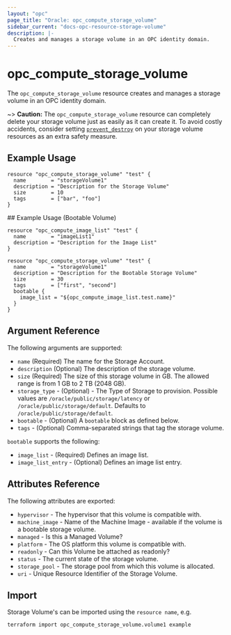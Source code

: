 ```yaml
---
layout: "opc"
page_title: "Oracle: opc_compute_storage_volume"
sidebar_current: "docs-opc-resource-storage-volume"
description: |-
  Creates and manages a storage volume in an OPC identity domain.
---
```


# opc\_compute\_storage\_volume

The ``opc_compute_storage_volume`` resource creates and manages a storage volume in an OPC identity domain.

~> **Caution:** The ``opc_compute_storage_volume`` resource can completely delete your storage volume just as easily as it can create it. To avoid costly accidents, consider setting [``prevent_destroy``](/docs/configuration/resources.html#prevent_destroy) on your storage volume resources as an extra safety measure.

## Example Usage

```
resource "opc_compute_storage_volume" "test" {
  name        = "storageVolume1"
  description = "Description for the Storage Volume"
  size        = 10
  tags        = ["bar", "foo"]
}
```

## Example Usage (Bootable Volume)
```
resource "opc_compute_image_list" "test" {
  name        = "imageList1"
  description = "Description for the Image List"
}

resource "opc_compute_storage_volume" "test" {
  name        = "storageVolume1"
  description = "Description for the Bootable Storage Volume"
  size        = 30
  tags        = ["first", "second"]
  bootable {
  	image_list = "${opc_compute_image_list.test.name}"
  }
}
```

## Argument Reference

The following arguments are supported:

* `name` (Required) The name for the Storage Account.
* `description` (Optional) The description of the storage volume.
* `size` (Required) The size of this storage volume in GB. The allowed range is from 1 GB to 2 TB (2048 GB).
* `storage_type` - (Optional) - The Type of Storage to provision. Possible values are `/oracle/public/storage/latency` or `/oracle/public/storage/default`. Defaults to `/oracle/public/storage/default`.
* `bootable` - (Optional) A `bootable` block as defined below.
* `tags` - (Optional) Comma-separated strings that tag the storage volume.

`bootable` supports the following:
* `image_list` - (Required) Defines an image list.
* `image_list_entry` - (Optional) Defines an image list entry.

## Attributes Reference

The following attributes are exported:

* `hypervisor` - The hypervisor that this volume is compatible with.
* `machine_image` - Name of the Machine Image - available if the volume is a bootable storage volume.
* `managed` - Is this a Managed Volume?
* `platform` - The OS platform this volume is compatible with.
* `readonly` - Can this Volume be attached as readonly?
* `status` - The current state of the storage volume.
* `storage_pool` - The storage pool from which this volume is allocated.
* `uri` - Unique Resource Identifier of the Storage Volume.

## Import

Storage Volume's can be imported using the `resource name`, e.g.

```
terraform import opc_compute_storage_volume.volume1 example
```
